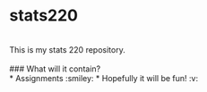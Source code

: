 # stats220
<br/>
This is my stats 220 repository.<br/>
<br/>
### What will it contain?
<br/>
* Assignments :smiley:
* Hopefully it will be fun! :v:
<br/>

